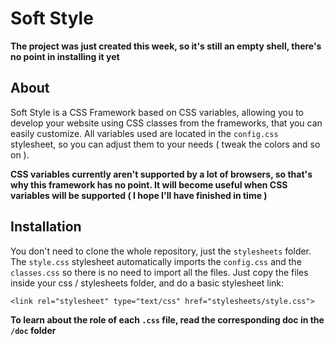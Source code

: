 # Soft Style

**The project was just created this week, so it's still an empty shell, there's no point in installing it yet**

## About

Soft Style is a CSS Framework based on CSS variables, allowing you to develop your website using CSS classes from the frameworks, that you can easily customize. All variables used are located in the `config.css` stylesheet, so you can adjust them to your needs ( tweak the colors and so on ).

**CSS variables currently aren't supported by a lot of browsers, so that's why this framework has no point. It will become useful when CSS variables will be supported ( I hope I'll have finished in time )**

## Installation

You don't need to clone the whole repository, just the `stylesheets` folder. The `style.css` stylesheet automatically imports the `config.css` and the `classes.css` so there is no need to import all the files. Just copy the files inside your css / stylesheets folder, and do a basic stylesheet link:

`<link rel="stylesheet" type="text/css" href="stylesheets/style.css">`

**To learn about the role of each `.css` file, read the corresponding doc in the `/doc` folder**
